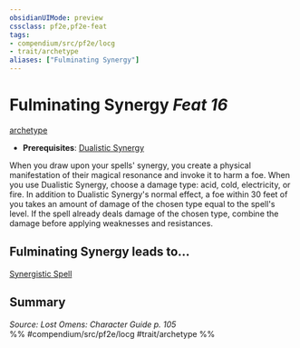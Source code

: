 ```yaml
---
obsidianUIMode: preview
cssclass: pf2e,pf2e-feat
tags:
- compendium/src/pf2e/locg
- trait/archetype
aliases: ["Fulminating Synergy"]
---
```

# Fulminating Synergy  *Feat 16*  
[archetype](../../Rules/traits/archetype.md)  

- **Prerequisites**: [Dualistic Synergy](dualistic-synergy-locg.md)

When you draw upon your spells' synergy, you create a physical manifestation of their magical resonance and invoke it to harm a foe. When you use Dualistic Synergy, choose a damage type: acid, cold, electricity, or fire. In addition to Dualistic Synergy's normal effect, a foe within 30 feet of you takes an amount of damage of the chosen type equal to the spell's level. If the spell already deals damage of the chosen type, combine the damage before applying weaknesses and resistances.

## Fulminating Synergy leads to...

[Synergistic Spell](synergistic-spell-locg.md)

## Summary

*Source: Lost Omens: Character Guide p. 105*  
%% #compendium/src/pf2e/locg #trait/archetype %%